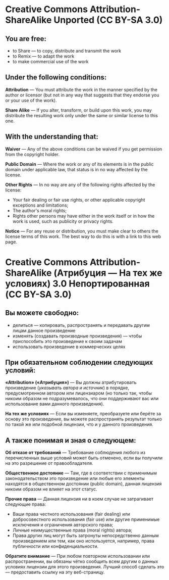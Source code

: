 # Creative Commons Attribution-ShareAlike Unported (CC BY-SA 3.0)

## You are free:

* to Share — to copy, distribute and transmit the work
* to Remix — to adapt the work
* to make commercial use of the work

## Under the following conditions:

**Attribution** — You must attribute the work in the manner specified by the author or licensor (but not in any way that suggests that they endorse you or your use of the work).

**Share Alike** — If you alter, transform, or build upon this work, you may distribute the resulting work only under the same or similar license to this one.

## With the understanding that:

**Waiver** — Any of the above conditions can be waived if you get permission from the copyright holder.

**Public Domain** — Where the work or any of its elements is in the public domain under applicable law, that status is in no way affected by the license.

**Other Rights** — In no way are any of the following rights affected by the license:

* Your fair dealing or fair use rights, or other applicable copyright exceptions and limitations;
* The author's moral rights;
* Rights other persons may have either in the work itself or in how the work is used, such as publicity or privacy rights.

**Notice** — For any reuse or distribution, you must make clear to others the license terms of this work. The best way to do this is with a link to this web page.

# Creative Commons Attribution-ShareAlike (Атрибуция — На тех же условиях) 3.0 Непортированная (CC BY-SA 3.0)

## Вы можете свободно:

* делиться — копировать, распространять и передавать другим лицам данное произведение
* изменять (создавать производные произведения) — чтобы приспособить это произведение к своим задачам
* использовать произведение в коммерческих целях

## При обязательном соблюдении следующих условий:

**«Attribution» («Атрибуция»)** — Вы должны атрибутировать произведение (*указывать автора и источник*) в порядке, предусмотренном автором или лицензиаром (но только так, чтобы никоим образом не подразумевалось, что они поддерживают вас или использование вами данного произведения).

**На тех же условиях** — Если вы изменяете, преобразуете или берёте за основу это произведение, вы можете распространять результат только по такой же или подобной лицензии, что и у данного произведения.

## А также понимая и зная о следующем:

**Об отказе от требований** — Требование соблюдения любого из перечисленных выше условий может быть отменено, если вы получили на это разрешение от правообладателя.

**Общественное достояние** — Там, где в соответствии с применимым законодательством это произведение или любые его элементы находятся в общественном достоянии (public domain), данная лицензия никоим образом не влияет на этот статус.

**Прочие права** — Данная лицензия ни в коем случае не затрагивает следующие права:

* Ваши права честного использования (fair dealing) или добросовестного использования (fair use) или другие применимые исключения и ограничения авторского права;
* Личные неимущественные права (moral rights) автора;
* Права других лиц могут быть затронуты непосредственно данным произведением или тем, как оно используется, например, права публичности или конфиденциальности.

**Обратите внимание** — При любом повторном использовании или распространении, вы обязаны чётко сообщить всем другим о данных условиях лицензии для этого произведения. Лучший способ сделать это — предоставить ссылку на эту веб-страницу.
